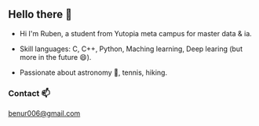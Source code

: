 ## Hello there 👋
- Hi I'm Ruben, a student from Yutopia meta campus for master data & ia.

- Skill languages: C, C++, Python, Maching learning, Deep learing (but more in the future 😄).

- Passionate about astronomy 🔭, tennis, hiking.

### Contact 📫

<a href="benur006@gmail.com">benur006@gmail.com</a>
